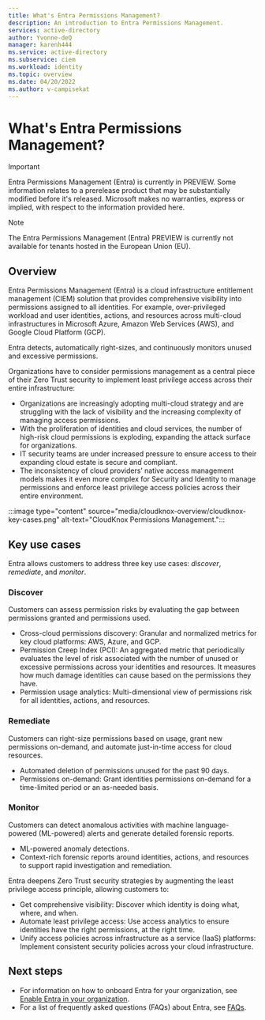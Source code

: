 ```yaml
---
title: What's Entra Permissions Management?
description: An introduction to Entra Permissions Management.
services: active-directory
author: Yvonne-deQ
manager: karenh444
ms.service: active-directory
ms.subservice: ciem
ms.workload: identity
ms.topic: overview
ms.date: 04/20/2022
ms.author: v-campisekat
---
```


# What's Entra Permissions Management?


> [!IMPORTANT]
> Entra Permissions Management (Entra) is currently in PREVIEW.
> Some information relates to a prerelease product that may be substantially modified before it's released. Microsoft makes no warranties, express or implied, with respect to the information provided here.

> [!NOTE] 
> The Entra Permissions Management (Entra) PREVIEW is currently not available for tenants hosted in the European Union (EU).

## Overview

Entra Permissions Management (Entra) is a cloud infrastructure entitlement management (CIEM) solution that provides comprehensive visibility into permissions assigned to all identities. For example, over-privileged workload and user identities, actions, and resources across multi-cloud infrastructures in Microsoft Azure, Amazon Web Services (AWS), and Google Cloud Platform (GCP). 

Entra  detects, automatically right-sizes, and continuously monitors unused and excessive permissions. 

Organizations have to consider permissions management as a central piece of their Zero Trust security to implement least privilege access across their entire infrastructure: 

- Organizations are increasingly adopting multi-cloud strategy and are struggling with the lack of visibility and the increasing complexity of managing access permissions.
- With the proliferation of identities and cloud services, the number of high-risk cloud permissions is exploding, expanding the attack surface for organizations.
- IT security teams are under increased pressure to ensure access to their expanding cloud estate is secure and compliant.
- The inconsistency of cloud providers’ native access management models makes it even more complex for Security and Identity to manage permissions and enforce least privilege access policies across their entire environment.

:::image type="content" source="media/cloudknox-overview/cloudknox-key-cases.png" alt-text="CloudKnox Permissions Management.":::

## Key use cases
 
Entra  allows customers to address three key use cases: *discover*, *remediate*, and *monitor*.

### Discover

Customers can assess permission risks by evaluating the gap between permissions granted and permissions used.

- Cross-cloud permissions discovery: Granular and normalized metrics for key cloud platforms: AWS, Azure, and GCP.
- Permission Creep Index (PCI): An aggregated metric that periodically evaluates the level of risk associated with the number of unused or excessive permissions across your identities and resources. It measures how much damage identities can cause based on the permissions they have. 
- Permission usage analytics: Multi-dimensional view of permissions risk for all identities, actions, and resources.

### Remediate

Customers can right-size permissions based on usage, grant new permissions on-demand, and automate just-in-time access for cloud resources.

- Automated deletion of permissions unused for the past 90 days.
- Permissions on-demand: Grant identities permissions on-demand for a time-limited period or an as-needed basis.


### Monitor

Customers can detect anomalous activities with machine language-powered (ML-powered) alerts and generate detailed forensic reports.

- ML-powered anomaly detections.
- Context-rich forensic reports around identities, actions, and resources to support rapid investigation and remediation.

Entra  deepens Zero Trust security strategies by augmenting the least privilege access principle, allowing customers to: 

- Get comprehensive visibility: Discover which identity is doing what, where, and when. 
- Automate least privilege access: Use access analytics to ensure identities have the right permissions, at the right time. 
- Unify access policies across infrastructure as a service (IaaS) platforms: Implement consistent security policies across your cloud infrastructure. 



## Next steps

- For information on how to onboard Entra for your organization, see [Enable Entra in your organization](cloudknox-onboard-enable-tenant.md).
- For a list of frequently asked questions (FAQs) about Entra, see [FAQs](cloudknox-faqs.md).
